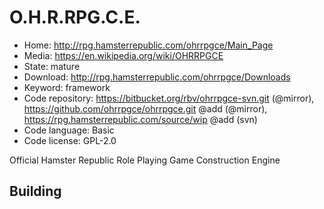 # O.H.R.RPG.C.E.

- Home: http://rpg.hamsterrepublic.com/ohrrpgce/Main_Page
- Media: https://en.wikipedia.org/wiki/OHRRPGCE
- State: mature
- Download: http://rpg.hamsterrepublic.com/ohrrpgce/Downloads
- Keyword: framework
- Code repository: https://bitbucket.org/rbv/ohrrpgce-svn.git (@mirror), https://github.com/ohrrpgce/ohrrpgce.git @add (@mirror), https://rpg.hamsterrepublic.com/source/wip @add (svn)
- Code language: Basic
- Code license: GPL-2.0

Official Hamster Republic Role Playing Game Construction Engine

## Building
